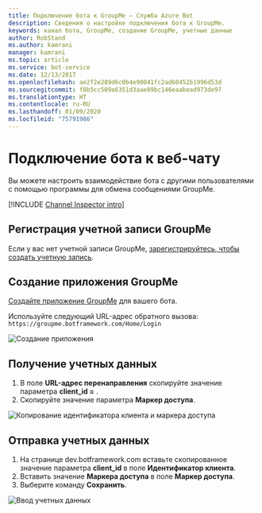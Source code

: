 ```yaml
---
title: Подключение бота к GroupMe — Служба Azure Bot
description: Сведения о настройке подключения бота к GroupMe.
keywords: канал бота, GroupMe, создание GroupMe, учетные данные
author: RobStand
ms.author: kamrani
manager: kamrani
ms.topic: article
ms.service: bot-service
ms.date: 12/13/2017
ms.openlocfilehash: ae2f2e289d6c0b4e90041fc2ad60452b1996d53d
ms.sourcegitcommit: f8b5cc509a6351d3aae89bc146eaabead973de97
ms.translationtype: HT
ms.contentlocale: ru-RU
ms.lasthandoff: 01/09/2020
ms.locfileid: "75791986"
---
```

# <a name="connect-a-bot-to-groupme"></a>Подключение бота к веб-чату

Вы можете настроить взаимодействие бота с другими пользователями с помощью программы для обмена сообщениями GroupMe.

[!INCLUDE [Channel Inspector intro](~/includes/snippet-channel-inspector.md)]

## <a name="sign-up-for-a-groupme-account"></a>Регистрация учетной записи GroupMe

Если у вас нет учетной записи GroupMe, [зарегистрируйтесь, чтобы создать учетную запись](https://web.groupme.com/signup).

## <a name="create-a-groupme-application"></a>Создание приложения GroupMe

[Создайте приложение GroupMe](https://dev.groupme.com/applications/new) для вашего бота.

Используйте следующий URL-адрес обратного вызова: `https://groupme.botframework.com/Home/Login`

![Создание приложения](~/media/channels/GM-StepApp.png)

## <a name="gather-credentials"></a>Получение учетных данных

1. В поле **URL-адрес перенаправления** скопируйте значение параметра **client_id =** .
2. Скопируйте значение параметра **Маркер доступа**.

![Копирование идентификатора клиента и маркера доступа](~/media/channels/GM-StepClientId.png)


## <a name="submit-credentials"></a>Отправка учетных данных

1. На странице dev.botframework.com вставьте скопированное значение параметра **client_id** в поле **Идентификатор клиента**.
2. Вставить значение **Маркера доступа** в поле **Маркер доступа**.
2. Выберите команду **Сохранить**.

![Ввод учетных данных](~/media/channels/GM-StepClientIDToken.png)
